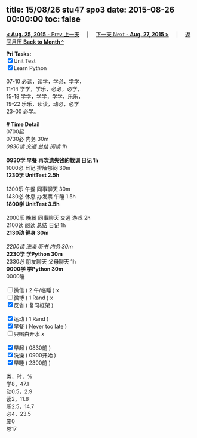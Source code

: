 title: 15/08/26 stu47 spo3
date: 2015-08-26 00:00:00
toc: false
---
[**< Aug. 25, 2015** - Prev 上一天](/lifelogs/2015/08/d25.html) &nbsp; &nbsp; | &nbsp; &nbsp; [下一天 Next - **Aug. 27, 2015 >**](/lifelogs/2015/08/d27.html) &nbsp; &nbsp; |  &nbsp; &nbsp; [返回月历 **Back to Month ^**](/lifelogs/2015/08/index.html)
<br/><div><strong>Pri Tasks:</strong></div><div><div><input checked="true" type="checkbox"/>Unit Test</div></div><div><input checked="true" type="checkbox"/>Learn Python</div><div><br/></div><div>07-10 必读，读学，学必，学学，</div><div>11-14 学学，学乐，必必，必学，</div><div>15-18 学学，学学，学学，乐乐，</div><div>19-22 乐乐，读读，动必，必学</div><div>23-00 必学。</div><div><br/></div><div><b># Time Detail</b></div><div>0700起</div><div>0730必 内务 30m</div><div><i>0830读 交通 总结 阅读 1h</i></div><div><br/></div><div><b>0930学 早餐 再次遗失钱的教训 日记 1h</b></div><div>1000必 日记 排解郁闷 30m</div><div><strong>1230学 UnitTest 2.5h</strong></div><div><br clear="none"/></div><div>1300乐 午餐 同事聊天 30m</div><div>1430必 休息 办发票 午睡 1.5h</div><div><strong>1800学 UnitTest 3.5</strong><strong>h</strong></div><div><br/></div><div>2000乐 晚餐 同事聊天 交通 游戏 2h</div><div>2100读 阅读 总结 日记 1h</div><div><b>2130动 健身 30m</b></div><div><i><br/></i></div><div><i>2200读 洗澡 听书 内务 30m</i></div><div><b>2230学 学Python 30m</b></div><div>2330必 朋友聊天 父母聊天 1h</div><div><b>0000学 学Python 30m</b></div><div>0000睡</div><div><br/></div><div><input type="checkbox"/>微信 ( 2 午/临睡 ) x</div><div><input type="checkbox"/>微博 ( 1 Rand ) x</div><div><input checked="true" type="checkbox"/>反省 ( 复习框架 ) </div><div><br/></div><div><div><input checked="true" type="checkbox"/>运动 ( 1 Rand ) </div><div><input checked="true" type="checkbox"/>早餐 ( Never too late ) </div></div><div><input type="checkbox"/>只喝白开水 x</div><div><br/></div><div><input checked="true" type="checkbox"/>早起 ( 0830前 ) </div><div><input checked="true" type="checkbox"/>洗澡 ( 0900开始 ) <br/></div><div><input checked="true" type="checkbox"/>早睡 ( 2300前 ) </div><div><br clear="none"/></div><div>类，时，%</div><div>学8，47.1</div><div>动0.5，2.9<br clear="none"/>读2，11.8<br clear="none"/>乐2.5，14.7<br clear="none"/>必4，23.5<br clear="none"/>废0<br clear="none"/>总17</div>